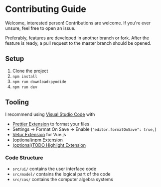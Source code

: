 # Contributing Guide

Welcome, interested person! Contributions are welcome. If you're ever unsure, feel free to open an issue.

Preferably, features are developed in another branch or fork. After the feature is ready, a pull request to the master branch should be opened.

## Setup
1. Clone the project
2. `npm install`
3. `npm run download:pyodide`
4. `npm run dev`

## Tooling

I recommend using [Visual Studio Code](https://code.visualstudio.com/) with 
- [Prettier Extension](https://marketplace.visualstudio.com/items?itemName=esbenp.prettier-vscode) to format your files
- Settings &rarr; Format On Save &rarr; Enable (`"editor.formatOnSave": true,`)
- [Vetur Extension](https://marketplace.visualstudio.com/items?itemName=octref.vetur) for Vue.js
- [(optional)npm Extension](https://marketplace.visualstudio.com/items?itemName=eg2.vscode-npm-script)
- [(optional)TODO Highlight Extension](https://marketplace.visualstudio.com/items?itemName=wayou.vscode-todo-highlight)

### Code Structure

- `src/ui/` contains the user interface code
- `src/model/` contains the logical part of the code
- `src/cas/` contains the computer algebra systems





